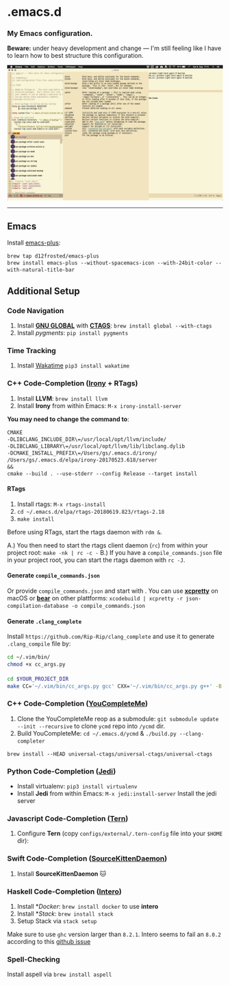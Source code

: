 # .emacs.d
### My Emacs configuration.

**Beware:** under heavy development and change — I'm still
feeling like I have to learn how to best structure this configuration.

![Screenshot](screenshots/2018-09-08.png)

---

## Emacs
Install [emacs-plus](https://github.com/d12frosted/homebrew-emacs-plus):

```
brew tap d12frosted/emacs-plus
brew install emacs-plus --without-spacemacs-icon --with-24bit-color --with-natural-title-bar
```

## Additional Setup
### Code Navigation
1. Install [**GNU GLOBAL**](https://www.gnu.org/software/global/) with [**CTAGS**](https://github.com/universal-ctags/ctags): `brew install global --with-ctags`
2. Install *pygments*: `pip install pygments`



### Time Tracking
1. Install [Wakatime](https://wakatime.com/) `pip3 install wakatime`



### C++ Code-Completion ([Irony](https://github.com/Sarcasm/irony-mode) + RTags)
1. Install **LLVM**: `brew install llvm`
2. Install **Irony** from within Emacs: `M-x irony-install-server`

**You may need to change the command to**:
```
CMAKE
-DLIBCLANG_INCLUDE_DIR\=/usr/local/opt/llvm/include/
-DLIBCLANG_LIBRARY\=/usr/local/opt/llvm/lib/libclang.dylib
-DCMAKE_INSTALL_PREFIX\=/Users/gs/.emacs.d/irony/
/Users/gs/.emacs.d/elpa/irony-20170523.618/server
&&
cmake --build . --use-stderr --config Release --target install
```

#### RTags
1. Install rtags: `M-x rtags-install`
2. `cd ~/.emacs.d/elpa/rtags-20180619.823/rtags-2.18`
3. `make install`

Before using RTags, start the rtags daemon with `rdm &`.

A.) You then need to start the rtags client daemon (`rc`) from within your
project root: `make -nk | rc -c -`
B.) If you have a `compile_commands.json` file in your project root, you can start
the rtags daemon with `rc -J`.

#### Generate `compile_commands.json`
Or provide `compile_commands.json` and start with .
You can use [**xcpretty**](https://github.com/supermarin/xcpretty) on macOS or
[**bear**](https://github.com/rizsotto/Bear) on other plattforms:
`xcodebuild | xcpretty -r json-compilation-database -o compile_commands.json`

#### Generate `.clang_complete`
Install `https://github.com/Rip-Rip/clang_complete` and use it to generate
`.clang_compile` file by:

```bash
cd ~/.vim/bin/
chmod +x cc_args.py

cd $YOUR_PROJECT_DIR
make CC='~/.vim/bin/cc_args.py gcc' CXX='~/.vim/bin/cc_args.py g++' -B
```



### C++ Code-Completion ([YouCompleteMe](https://github.com/Valloric/YouCompleteMe))
1. Clone the YouCompleteMe reop as a submodule: `git submodule update --init --recursive` to clone `ycmd` repo into `/ycmd` dir.
2. Build YouCompleteMe: `cd ~/.emacs.d/ycmd` & `./build.py --clang-completer`
```
brew install --HEAD universal-ctags/universal-ctags/universal-ctags
```



### Python Code-Completion ([Jedi](https://github.com/tkf/emacs-jedi))
- Install virtualenv: `pip3 install virtualenv`
- Install **Jedi** from within Emacs: `M-x jedi:install-server` Install the jedi server



### Javascript Code-Completion ([Tern](https://github.com/ternjs/tern))
1. Configure **Tern** (copy `configs/external/.tern-config` file into your `$HOME` dir):



### Swift Code-Completion ([SourceKittenDaemon](https://github.com/terhechte/SourceKittenDaemon/releases/))
1. Install **SourceKittenDaemon** :cat:



### Haskell Code-Completion ([Intero](https://github.com/commercialhaskell/intero))
1. Install **Docker*: `brew install docker` to use **intero**
2. Install **Stack*: `brew install stack`
3. Setup Stack via `stack setup`

Make sure to use `ghc` version larger than `8.2.1`. Intero seems to fail an `8.0.2`
according to this [github
issue](https://github.com/commercialhaskell/intero/issues/428)


### Spell-Checking
Install aspell via `brew install aspell`



